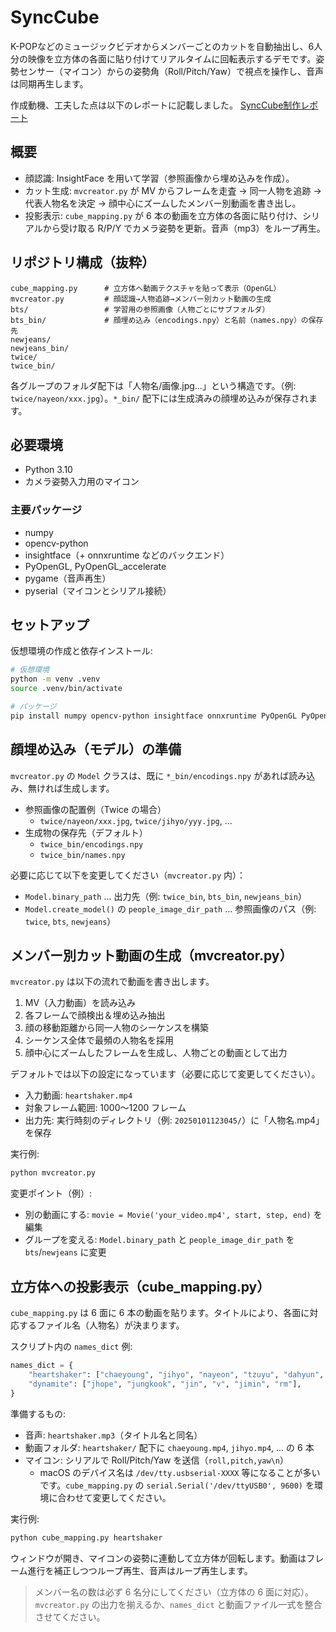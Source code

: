 # SyncCube

K-POPなどのミュージックビデオからメンバーごとのカットを自動抽出し、6人分の映像を立方体の各面に貼り付けてリアルタイムに回転表示するデモです。姿勢センサー（マイコン）からの姿勢角（Roll/Pitch/Yaw）で視点を操作し、音声は同期再生します。

作成動機、工夫した点は以下のレポートに記載しました。
[SyncCube制作レポート](./report.md)

## 概要
- 顔認識: InsightFace を用いて学習（参照画像から埋め込みを作成）。
- カット生成: `mvcreator.py` が MV からフレームを走査 → 同一人物を追跡 → 代表人物名を決定 → 顔中心にズームしたメンバー別動画を書き出し。
- 投影表示: `cube_mapping.py` が 6 本の動画を立方体の各面に貼り付け、シリアルから受け取る R/P/Y でカメラ姿勢を更新。音声（mp3）をループ再生。

## リポジトリ構成（抜粋）
```
cube_mapping.py      # 立方体へ動画テクスチャを貼って表示（OpenGL）
mvcreator.py         # 顔認識→人物追跡→メンバー別カット動画の生成
bts/                 # 学習用の参照画像（人物ごとにサブフォルダ）
bts_bin/             # 顔埋め込み（encodings.npy）と名前（names.npy）の保存先
newjeans/
newjeans_bin/
twice/
twice_bin/
```

各グループのフォルダ配下は「人物名/画像.jpg...」という構造です。（例: `twice/nayeon/xxx.jpg`）。`*_bin/` 配下には生成済みの顔埋め込みが保存されます。

## 必要環境
- Python 3.10
- カメラ姿勢入力用のマイコン

### 主要パッケージ
- numpy
- opencv-python
- insightface（+ onnxruntime などのバックエンド）
- PyOpenGL, PyOpenGL_accelerate
- pygame（音声再生）
- pyserial（マイコンとシリアル接続）

## セットアップ
仮想環境の作成と依存インストール:

```bash
# 仮想環境
python -m venv .venv
source .venv/bin/activate

# パッケージ
pip install numpy opencv-python insightface onnxruntime PyOpenGL PyOpenGL_accelerate pygame pyserial
```

## 顔埋め込み（モデル）の準備
`mvcreator.py` の `Model` クラスは、既に `*_bin/encodings.npy` があれば読み込み、無ければ生成します。

- 参照画像の配置例（Twice の場合）
  - `twice/nayeon/xxx.jpg`, `twice/jihyo/yyy.jpg`, ...
- 生成物の保存先（デフォルト）
  - `twice_bin/encodings.npy`
  - `twice_bin/names.npy`

必要に応じて以下を変更してください（`mvcreator.py` 内）：
- `Model.binary_path` … 出力先（例: `twice_bin`, `bts_bin`, `newjeans_bin`）
- `Model.create_model()` の `people_image_dir_path` … 参照画像のパス（例: `twice`, `bts`, `newjeans`）

## メンバー別カット動画の生成（mvcreator.py）
`mvcreator.py` は以下の流れで動画を書き出します。
1. MV（入力動画）を読み込み
2. 各フレームで顔検出＆埋め込み抽出
3. 顔の移動距離から同一人物のシーケンスを構築
4. シーケンス全体で最頻の人物名を採用
5. 顔中心にズームしたフレームを生成し、人物ごとの動画として出力

デフォルトでは以下の設定になっています（必要に応じて変更してください）。
- 入力動画: `heartshaker.mp4`
- 対象フレーム範囲: 1000〜1200 フレーム
- 出力先: 実行時刻のディレクトリ（例: `20250101123045/`）に「人物名.mp4」を保存

実行例:
```bash
python mvcreator.py
```

変更ポイント（例）:
- 別の動画にする: `movie = Movie('your_video.mp4', start, step, end)` を編集
- グループを変える: `Model.binary_path` と `people_image_dir_path` を `bts`/`newjeans` に変更

## 立方体への投影表示（cube_mapping.py）
`cube_mapping.py` は 6 面に 6 本の動画を貼ります。タイトルにより、各面に対応するファイル名（人物名）が決まります。

スクリプト内の `names_dict` 例:
```python
names_dict = {
    "heartshaker": ["chaeyoung", "jihyo", "nayeon", "tzuyu", "dahyun", "momo"],
    "dynamite": ["jhope", "jungkook", "jin", "v", "jimin", "rm"],
}
```

準備するもの:
- 音声: `heartshaker.mp3`（タイトル名と同名）
- 動画フォルダ: `heartshaker/` 配下に `chaeyoung.mp4`, `jihyo.mp4`, ... の 6 本
- マイコン: シリアルで Roll/Pitch/Yaw を送信（`roll,pitch,yaw\n`）
  - macOS のデバイス名は `/dev/tty.usbserial-XXXX` 等になることが多いです。`cube_mapping.py` の `serial.Serial('/dev/ttyUSB0', 9600)` を環境に合わせて変更してください。

実行例:
```bash
python cube_mapping.py heartshaker
```

ウィンドウが開き、マイコンの姿勢に連動して立方体が回転します。動画はフレーム進行を補正しつつループ再生、音声はループ再生します。

> メンバー名の数は必ず 6 名分にしてください（立方体の 6 面に対応）。`mvcreator.py` の出力を揃えるか、`names_dict` と動画ファイル一式を整合させてください。
